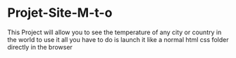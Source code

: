 # Projet-Site-M-t-o
This Project will allow you to see the temperature of any city or country in the world to use it all you have to do is launch it like a normal html css folder directly in the browser
